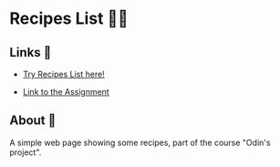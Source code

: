 # Recipes List 👨‍🍳

## Links 🔗
- [Try Recipes List here!](https://odracir02.github.io/odin-recipes)

- [Link to the Assignment](https://www.theodinproject.com/paths/foundations/courses/foundations/lessons/recipes)

## About 💬
A simple web page showing some recipes, part of the course "Odin's project".
